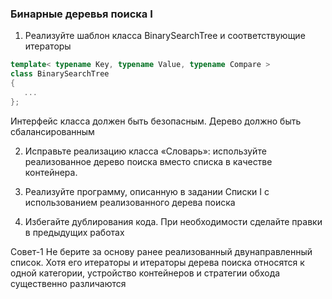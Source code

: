 ### Бинарные деревья поиска I
1. Реализуйте шаблон класса BinarySearchTree и соответствующие итераторы
```cpp
template< typename Key, typename Value, typename Compare >
class BinarySearchTree
{
   ...
};
```
Интерфейс класса должен быть безопасным. Дерево должно быть сбалансированным

2. Исправьте реализацию класса «Словарь»: используйте реализованное дерево поиска вместо списка
в качестве контейнера.

4. Реализуйте программу, описанную в задании Списки I с использованием реализованного дерева
поиска

6. Избегайте дублирования кода. При необходимости сделайте правки в предыдущих работах
   
Совет-1 Не берите за основу ранее реализованный двунаправленный список. Хотя его итераторы и итераторы
дерева поиска относятся к одной категории, устройство контейнеров и стратегии обхода существенно
различаются
